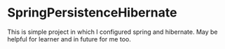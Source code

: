 # SpringPersistenceHibernate
This is simple project in which I configured spring and hibernate.
May be helpful for learner and in future for me too.
